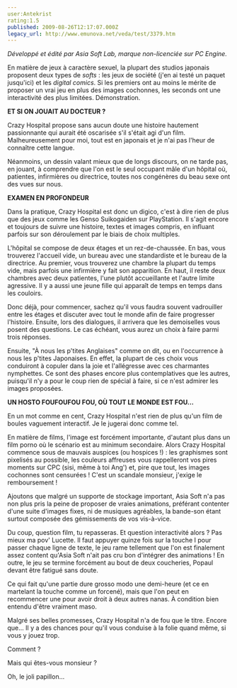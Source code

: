 ```yaml
---
user:Antekrist
rating:1.5
published: 2009-08-26T12:17:07.000Z
legacy_url: http://www.emunova.net/veda/test/3379.htm
---
```

_Développé et édité par Asia Soft Lab, marque non-licenciée sur PC Engine._  

  

En matière de jeux à caractère sexuel, la plupart des studios japonais proposent deux types de _softs_ : les jeux de société (j'en ai testé un paquet jusqu'ici) et les _digital comics_. Si les premiers ont au moins le mérite de proposer un vrai jeu en plus des images cochonnes, les seconds ont une interactivité des plus limitées. Démonstration.  

  

**ET SI ON JOUAIT AU DOCTEUR ?**  

Crazy Hospital propose sans aucun doute une histoire hautement passionnante qui aurait été oscarisée s'il s'était agi d'un film. Malheureusement pour moi, tout est en japonais et je n'ai pas l'heur de connaître cette langue.  

Néanmoins, un dessin valant mieux que de longs discours, on ne tarde pas, en jouant, à comprendre que l'on est le seul occupant mâle d'un hôpital où, patientes, infirmières ou directrice, toutes nos congénères du beau sexe ont des vues sur nous.  

  

**EXAMEN EN PROFONDEUR**  

Dans la pratique, Crazy Hospital est donc un digico, c'est à dire rien de plus que des jeux comme les Genso Suikogaiden sur PlayStation. Il s'agit encore et toujours de suivre une histoire, textes et images compris, en influant parfois sur son déroulement par le biais de choix multiples.  

L'hôpital se compose de deux étages et un rez-de-chaussée. En bas, vous trouverez l'accueil vide, un bureau avec une standardiste et le bureau de la directrice. Au premier, vous trouverez une chambre la plupart du temps vide, mais parfois une infirmière y fait son apparition. En haut, il reste deux chambres avec deux patientes, l'une plutôt accueillante et l'autre limite agressive. Il y a aussi une jeune fille qui apparaît de temps en temps dans les couloirs.  

Donc déjà, pour commencer, sachez qu'il vous faudra souvent vadrouiller entre les étages et discuter avec tout le monde afin de faire progresser l'histoire. Ensuite, lors des dialogues, il arrivera que les demoiselles vous posent des questions. Le cas échéant, vous aurez un choix à faire parmi trois réponses.  

Ensuite, "À nous les p'tites Anglaises" comme on dit, ou en l'occurrence à nous les p'tites Japonaises. En effet, la plupart de ces choix vous conduiront à copuler dans la joie et l'allégresse avec ces charmantes nymphettes. Ce sont des phases encore plus contemplatives que les autres, puisqu'il n'y a pour le coup rien de spécial à faire, si ce n'est admirer les images proposées.  

  

**UN HOSTO FOUFOUFOU FOU, OÙ TOUT LE MONDE EST FOU...**  

En un mot comme en cent, Crazy Hospital n'est rien de plus qu'un film de boules vaguement interactif. Je le jugerai donc comme tel.  

En matière de films, l'image est forcément importante, d'autant plus dans un film porno où le scénario est au minimum secondaire. Alors Crazy Hospital commence sous de mauvais auspices (ou hospices !) : les graphismes sont pixelisés au possible, les couleurs affreuses vous rappelleront vos pires moments sur CPC (sisi, même à toi Ang') et, pire que tout, les images cochonnes sont censurées ! C'est un scandale monsieur, j'exige le remboursement !  

Ajoutons que malgré un supporte de stockage important, Asia Soft n'a pas non plus pris la peine de proposer de vraies animations, préférant contenter d'une suite d'images fixes, ni de musiques agréables, la bande-son étant surtout composée des gémissements de vos vis-à-vice.  

Du coup, question film, tu repasseras. Et question interactivité alors ? Pas mieux ma pov' Lucette. Il faut appuyer quinze fois sur la touche I pour passer chaque ligne de texte, le jeu rame tellement que l'on est finalement assez content qu'Asia Soft n'ait pas cru bon d'intégrer des animations ! En outre, le jeu se termine forcément au bout de deux coucheries, Popaul devant être fatigué sans doute.  

Ce qui fait qu'une partie dure grosso modo une demi-heure (et ce en martelant la touche comme un forcené), mais que l'on peut en recommencer une pour avoir droit à deux autres nanas. À condition bien entendu d'être vraiment maso.  

Malgré ses belles promesses, Crazy Hospital n'a de fou que le titre. Encore que... Il y a des chances pour qu'il vous conduise à la folie quand même, si vous y jouez trop.  

Comment ?  

Mais qui êtes-vous monsieur ?  

Oh, le joli papillon...